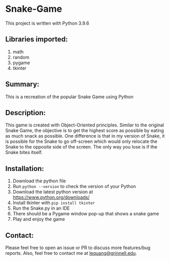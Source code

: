 # Snake-Game

This project is written with Python 3.9.6

## Libraries imported:
1. math
2. random
3. pygame
4. tkinter

## Summary: 
This is a recreation of the popular Snake Game using Python 

## Description: 
This game is created with Object-Oriented principles. Similar to the original Snake Game, the objective is to get the highest score as possible by eating as much snack as possible. One difference is that in my version of Snake, it is possible for the Snake to go off-screen which would only relocate the Snake to the opposite side of the screen. The only way you lose is if the Snake bites itself.

## Installation:
1. Download the python file 
2. Run `python --version` to check the version of your Python
3. Download the latest python version at https://www.python.org/downloads/
4. Install tkinter with `pip install tkinter`
5. Run the Snake.py in an IDE
6. There should be a Pygame window pop-up that shows a snake game 
7. Play and enjoy the game

## Contact: 
Please feel free to open an issue or PR to discuss more features/bug reports. Also, feel free to contact me at lequang@grinnell.edu.
